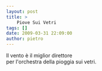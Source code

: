 ```yaml
---
layout: post
title: >
    Piove Sui Vetri
tags: []
date: 2009-03-31 22:09:00
author: pietro
---
```

Il vento è il miglior direttore<br/>per l'orchestra della pioggia sui vetri.
